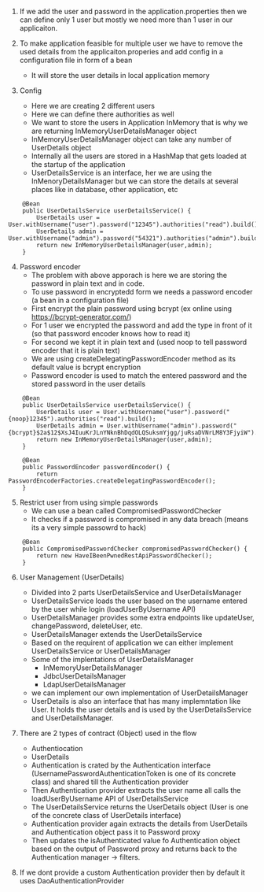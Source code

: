 1. If we add the user and password in the application.properties then we can define only 1 user but mostly we need more than 1 user in our applicaiton.

2. To make application feasible for multiple user we have to remove the used details from the applicaiton.properies and add config in a configuration file in form of a bean
   - It will store the user details in local application memory

3. Config
    - Here we are creating 2 different users
    - Here we can define there authorities as well
    - We want to store the users in Application InMemory that is why we are returning InMemoryUserDetailsManager object
    - InMemoryUserDetailsManager object can take any number of UserDetails object
    - Internally all the users are stored in a HashMap that gets loaded at the startup of the application
    - UserDetailsService is an interface, her we are using the InMenoryDetailsManager but we can store the details at several places like in database, other application, etc

```
    @Bean
    public UserDetailsService userDetailsService() {
        UserDetails user = User.withUsername("user").password("12345").authorities("read").build();
        UserDetails admin = User.withUsername("admin").password("54321").authorities("admin").build();
        return new InMemoryUserDetailsManager(user,admin);
    }

```

4.  Password encoder
    - The problem with above apporach is here we are storing the password in plain text and in code.
    - To use password in encryptedd form we needs a password encoder (a bean in a configuration file)
    - First encrypt the plain password using bcrypt (ex online using https://bcrypt-generator.com/)
    - For 1 user we encrypted the password and add the type in front of it (so that password encoder knows how to read it)
    - For second we kept it in plain text and (used noop to tell password encoder that it is plain text)
    - We are using createDelegatingPasswordEncoder method as its default value is bcrypt encryption
    - Password encoder is used to match the entered password and the stored password in the user details

```
    @Bean
    public UserDetailsService userDetailsService() {
        UserDetails user = User.withUsername("user").password("{noop}12345").authorities("read").build();
        UserDetails admin = User.withUsername("admin").password("{bcrypt}$2a$12$XsJ4IuuKrJLnYNknBhDqdOLQSuksmYjgg/juRsaDVNrLM8Y3FjyiW").authorities("admin").build();
        return new InMemoryUserDetailsManager(user,admin);
    }

    @Bean
    public PasswordEncoder passwordEncoder() {
        return PasswordEncoderFactories.createDelegatingPasswordEncoder();
    }
```

5. Restrict user from using simple passwords
    - We can use a bean called CompromisedPasswordChecker
    - It checks if a password is compromised in any data breach (means its a very simple passowrd to hack)

```
    @Bean
    public CompromisedPasswordChecker compromisedPasswordChecker() {
        return new HaveIBeenPwnedRestApiPasswordChecker();
    }

```

6. User Management (UserDetails)
   - Divided into 2 parts UserDetailsService and UserDetailsManager
   - UserDetailsService loads the user based on the username entered by the user while login (loadUserByUsername API)
   - UserDetailsManager provides some extra endpoints like updateUser, changePassword, deleteUser, etc.
   - UserDetailsManager extends the UserDetailsService
   - Based on the requirent of application we can either implement UserDetailsService or UserDetailsManager
   - Some of the implentations of UserDetailsManager
     - InMemoryUserDetailsManager
     - JdbcUserDetailsManager
     - LdapUserDetailsManager
   - we can implement our own implementation of UserDetailsManager
   - UserDetails is also an interface that has many implemntation like User. It holds the user details and is used by the UserDetailsService and UserDetailsManager.

7. There are 2 types of contract (Object) used in the flow
   - Authentiocation
   - UserDetails
   - Authentication is crated by the Authentication interface (UsernamePasswordAuthenticationToken is one of its concrete class) and shared till the Authentication provider
   - Then Authentication provider extracts the user name all calls the loadUserByUsername API of UserDetailsService
   - The UserDetailsService returns the UserDetails object (User is one of the concrete class of UserDetails interface)
   - Authentication provider again extracts the details from UserDetails and Authentication object pass it to Password proxy
   - Then updates the isAuthenticated value fo Authentication object based on the output of Password proxy and returns back to the Authentication manager -> filters.
  
8. If we dont provide a custom Authentication provider then by default it uses DaoAuthenticationProvider